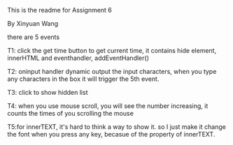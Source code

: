 <p>This is the readme for Assignment 6
<p>By Xinyuan Wang</p>

there are 5 events

<p>T1: click the get time button to get current time, it contains hide element, innerHTML and eventhandler, addEventHandler()
<p>T2: oninput handler dynamic output the input characters, when you type any characters in the box it will trigger the 5th event.
<p>T3: click  to show hidden list 
<p>T4: when you use mouse scroll, you will see the number increasing, it counts the times of you scrolling the mouse
<p>T5:for innerTEXT, it's hard to think a way to show it. so I just make it change the font  when you press any key, becasue of the property of innerTEXT. 


